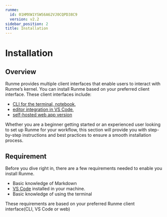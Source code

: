 ```yaml
---
runme:
  id: 01HMXW1YSWS6A62VJ0CQPD38C9
  version: v2.2
sidebar_position: 2
title: Installation
---
```


# Installation

## Overview

Runme provides multiple client interfaces that enable users to interact with Runme’s kernel. You can install Runme based on your preferred client interface. These client interfaces include:

- [CLI for the terminal, notebook](https://docs.runme.dev/installation/runmecli),
- [editor integration in VS Code](https://docs.runme.dev/installation/installrunme),
- [self-hosted web app version](https://docs.runme.dev/how-runme-works/web)

Whether you are a beginner getting started or an experienced user looking to set up Runme for your workflow, this section will provide you with step-by-step instructions and best practices to ensure a smooth installation process.

## Requirement

Before you dive right in, there are a few requirements needed to enable you install Runme.

- Basic knowledge of Markdown
- [VS Code](https://code.visualstudio.com/download) installed in your machine.
- Basic knowledge of using the terminal

These requirements are based on your preferred Runme client interface(CLI, VS Code or web)
